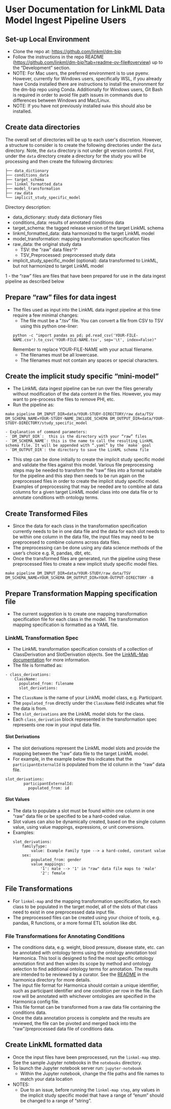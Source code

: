 # User Documentation for LinkML Data Model Ingest Pipeline Users

## 	Set-up Local Environment

- Clone the repo at: https://github.com/linkml/dm-bip 
- Follow the instructions in the repo README (https://github.com/linkml/dm-bip?tab=readme-ov-file#overview) up to the “Development” section.
- NOTE: For Mac users, the preferred environment is to use pyenv. However, currently for Windows users, specifically WSL, if you already have Conda installed there are instructions to install the environment for the dm-bip repo using Conda. Additionally for Windows users, Git Bash is required in order to avoid file path issues in commands due to differences between Windows and Mac/Linux.
- NOTE: If you have not previously installed `make` this should also be installed.


## Create data directories
The overall set of directories will be up to each user's discretion. However, a structure to consider is to create the following directories under the `data` directory. Note, the `data` directory is not under git version control. First, under the `data` directory create a directory for the study you will be processing and then create the following dirctories:

```
├── data_dictionary
├── conditions_data
├── target_schema
├── linkml_formatted_data
├── model_transformation
├── raw_data
└── implicit_study_specific_model
```

Directory description:
- data_dictionary: study data dictionary files
- conditions_data: results of annotated conditions data
- target_schema: the tagged release version of the target LinkML schema
- linkml_formatted_data: data harmonized to the target LinkML model
- model_transformation: mapping transformation specification files
- raw_data: the original study data
	- TSV: the “raw” data files^1^
	- TSV_Preprocessed: preprocessed study data
- implicit_study_specific_model (optional): data transformed to LinkML, but not harmonized to target LinkML model

1 - the “raw” files are files that have been prepared for use in the data ingest pipeline as described below


## Prepare “raw” files for data ingest
- The files used as input into the LinkML data ingest pipeline at this time require a few minimal changes:
	- The file must be a “.tsv” file. You can convert a file from CSV to TSV using this python one-liner: 
	```
	python -c "import pandas as pd; pd.read_csv('YOUR-FILE-NAME.csv').to_csv('YOUR-FILE-NAME.tsv', sep='\t', index=False)"
	```
	Remember to replace YOUR-FILE-NAME with your actual filename. 
	- The filenames must be all lowercase.
	- The filenames must not contain any spaces or special characters.


## Create the implicit study specific “mini-model”
- The LinkML data ingest pipeline can be run over the files generally without modification of the data content in the files. However, you may want to pre-process the files to remove PHI, etc.
- Run the pipeline as:
```
make pipeline DM_INPUT_DIR=data/YOUR-STUDY-DIRECTORY/raw_data/TSV DM_SCHEMA_NAME=YOUR-STUDY-NAME_INCLUDE_SCHEMA DM_OUTPUT_DIR=data/YOUR-STUDY-DIRECTORY/study_specific_model
```
	- Explanation of command parameters:
	- `DM_INPUT_DIR`:  this is the directory with your “raw” files
	- `DM_SCHEMA_NAME`: this is the name to call the resulting LinkML schema file. It will be appended with “.yaml” by the `make` goal
	- `DM_OUTPUT_DIR`: the directory to save the LinkML schema file
- This step can be done initially to create the implicit study specific model and validate the files against this model. Various file preprocessing steps may be needed to transform the “raw” files into a format suitable for the pipeline and this step then needs to be run again on the preprocessed files in order to create the implicit study specific model. Examples of preprocessing that may be needed are to combine all data columns for a given target LinkML model class into one data file or to annotate conditions with ontology terms.


## Create Transformed Files
- Since the data for each class in the transformation specification currently needs to be in one data file and the data for each slot needs to be within one column in the data file, the input files may need to be preprocesed to combine columns across data files.
- The preprocessing can be done using any data science methods of the user’s choice e.g. R, pandas, dbt, etc.
- Once the transformed files are generated, run the pipeline using these preprocessed files to create a new implicit study specific model files.

```
make pipeline DM_INPUT_DIR=data/YOUR-STUDY/raw_data/TSV DM_SCHEMA_NAME=YOUR_SCHEMA DM_OUTPUT_DIR=YOUR-OUTPUT-DIRECTORY -B
```


## Prepare Transformation Mapping specification file
- The current suggestion is to create one mapping transformation specification file for each class in the model. The transformation mapping specification is formatted as a YAML file.


### LinkML Transformation Spec
- The LinkML transformation specification consists of a collection of ClassDerivation and SlotDerivation objects. See the [LinkML-Map documentation](https://linkml.io/linkml-map/) for more information.
- The file is formatted as:
```
- class_derivations:
    ClassName:
      populated_from: filename
      slot_derivations:
```
- The `ClassName` is the name of your LinkML model class, e.g. Participant.
- The `populated_from` directly under the `ClassName` field indicates what file the data is from.
- The `slot_derivations` are the LinkML model slots for the class.
- Each `class_derivation` block represented in the transformation spec represents one row in your input data file.


#### Slot Derivations
- The slot derivations represent the LinkML model slots and provide the mapping between the “raw” data file to the target LinkML model.
- For example, in the example below this indicates that the `participantExternalId` is populated from the id column in the “raw” data file.
```
slot_derivations:
        participantExternalId:
          populated_from: id
```


#### Slot Values
- The data to populate a slot must be found within one column in one “raw” data file or be specified to be a hard-coded value.
- Slot values can also be dynamically created, based on the single column value, using value mappings, expressions, or unit conversions.
- Examples:
	```
	slot_derivations:
		familyType:
			value: Example Family type --> a hard-coded, constant value
		sex:
			populated_from: gender
			value_mappings:
				'1': male --> '1' in "raw" data file maps to 'male'
				'2': female
	```


## File Transformations
- For `linkml-map` and the mapping transformation specification, for each class to be populated in the target model, all of the slots of that class need to exist in one preprocessed data input file.
- The preprocessed files can be created using your choice of tools, e.g. pandas, R functions, or a more formal ETL solution like dbt.


### File Transformations for Annotating Conditions
- The conditions data, e.g. weight, blood pressure, disease state, etc. can be annotated with ontology terms using the ontology annotation tool Harmonica. This tool is designed to find the most specific ontology annotation first and then widen its scope by method and ontology selection to find additional ontology terms for annotation. The results are intended to be reviewed by a curator. See the [README](../harmonica/README.md) in the harmonica directory for more details.
- The input file format for Harmonica should contain a unique identifier, such as participant identifier and one condition per row in the file. Each row will be annotated with whichever ontologies are specified in the Harmonica config file.
- This file format can be transformed from a raw data file containing the conditions data.
- Once the data annotation process is complete and the results are reviewed, the file can be pivoted and merged back into the "raw"/preprocessed data file of conditions data.


## Create LinkML formatted data
- Once the input files have been preprocessed, run the `linkml-map` step. See the sample Jupyter notebooks in the `notebooks` directory.
- To launch the Jupyter notebook server run: `jupyter-notebook`
	- Within the Jupyter notebook, change the file paths and file names to match your data location
- NOTES:
	- Due to an issue, before running the `linkml-map step`, any values in the implicit study specific model that have a range of “enum” should be changed to a range of “string”.
	
